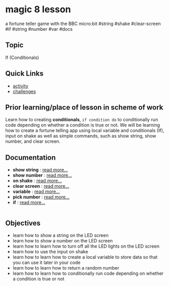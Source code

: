 # magic 8 lesson

a fortune teller game with the BBC micro:bit #string #shake #clear-screen #if #string #number #var #docs

## Topic

If (Conditionals)

## Quick Links

* [activity](/microbit/lessons/magic-8/activity)
* [challenges](/microbit/lessons/magic-8/challenges)

## Prior learning/place of lesson in scheme of work

Learn how to creating **conditionals**, `if condition do` to conditionally run code depending on whether a condition is true or not. We will be learning how to create a fortune telling app using local variable and conditionals (If), input on shake as well as simple commands, such as show string, show number, and clear screen.

## Documentation

* **show string** : [read more...](/microbit/reference/basic/show-string)
* **show number** : [read more...](/microbit/reference/basic/show-number)
* **on shake** : [read more...](/microbit/reference/input/on-gesture)
* **clear screen** : [read more...](/microbit/reference/basic/clear-screen)
* **variable** : [read more...](/microbit/reference/variables/var)
* **pick number** : [read more...](/microbit/blocks/math)
* **if** : [read more...](/microbit/reference/logic/if)

```docs

```

## Objectives

* learn how to show a string on the LED screen
* learn how to show a number on the LED screen
* learn how to learn how to turn off all the LED lights on the LED screen
* learn how to use the input on shake
* learn how to learn how to create a local variable to store data so that you can use it later in your code
* learn how to learn how to return a random number
* learn how to learn how to conditionally run code depending on whether a condition is true or not

